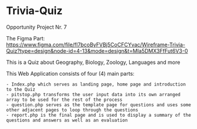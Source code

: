 # Trivia-Quiz
Opportunity Project Nr. 7

The Figma Part: https://www.figma.com/file/fI7bcoByFVBj5CoCFCYvac/Wireframe-Trivia-Quiz?type=design&node-id=4-13&mode=design&t=MIa5DMX3FfFut6V3-0


This is a Quiz about Geography, Biology, Zoology, Languages and more

This Web Application consists of four (4) main parts:

    - Index.php which serves as landing page, home page and introduction to the Quiz
    - pitstop.php transforms the user input data into its own arranged array to be used for the rest of the process
    - question.php serves as the template page for questions and uses some other adjacent pages to loop through the questions
    - report.php is the final page and is used to display a summary of the questions and answers as well as an evaluation
